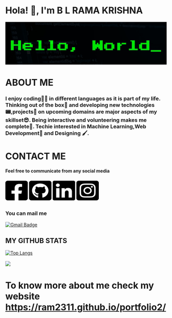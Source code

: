 # Hola! 👋, I'm B L RAMA KRISHNA
<img align="center" src="helloworld.PNG" alt=“image” width=1000px/>

# ABOUT ME

### I enjoy coding👨‍💻 in different languages as it is part of my life. Thinking out of the box🎁 and developing new technologies📟,projects📝 on upcoming domains are major aspects of my skillset😎. Being interactive and volunteering makes me complete🤗. Techie interested in Machine Learning,Web Development🧐 and Designing 🖌.

# CONTACT ME
#### Feel free to communicate from any social media

[![](https://github.com/Praneethpsp/Praneethpsp/blob/master/facebook-square-brands%201.png)](https://www.facebook.com/profile.php?id=100002515919118)
[![](https://github.com/Praneethpsp/Praneethpsp/blob/master/github-square-brands%201.png)](https://github.com/ram2311)
[![](https://github.com/Praneethpsp/Praneethpsp/blob/master/linkedin-brands%201.png)](https://www.linkedin.com/in/b-l-rama-krishna-181aa2182/)
[![](https://github.com/Praneethpsp/Praneethpsp/blob/master/instagram-square-brands%201.png)](https://www.instagram.com/ram_2311/)


### You can mail me
[![Gmail Badge](https://img.shields.io/badge/-RAMA%20KRISHNA-c14438?style=flat-square&logo=Gmail&logoColor=white&link=mailto:lakshmiramakrishna.2018@vitstudent.ac.in)](mailto:lakshmiramakrishna.2018@vitstudent.ac.in)

## MY GITHUB STATS
[![Top Langs](https://github-readme-stats.vercel.app/api/top-langs/?username=ram2311&layout=compact)](https://github.com/anuraghazra/github-readme-stats)
<br><br>
![](https://komarev.com/ghpvc/?username=ram2311&color=ffd700&style=plastic)

# To know more about me check my website https://ram2311.github.io/portfolio2/
